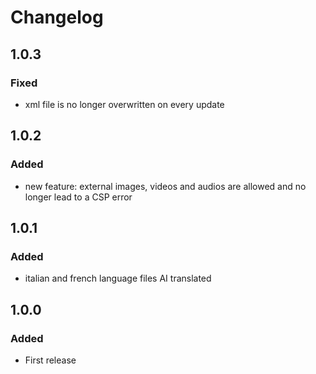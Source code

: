 # Changelog

## 1.0.3

### Fixed
- xml file is no longer overwritten on every update

## 1.0.2

### Added
- new feature: external images, videos and audios are allowed and no longer lead to a CSP error

## 1.0.1

### Added
- italian and french language files AI translated

## 1.0.0

### Added

- First release
